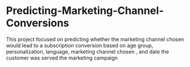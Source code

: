 # Predicting-Marketing-Channel-Conversions
This project focused on predicting whether the marketing channel chosen would lead to a subscription conversion based on age group, personalization, language, marketing channel chosen , and date the customer was served the marketing campaign
